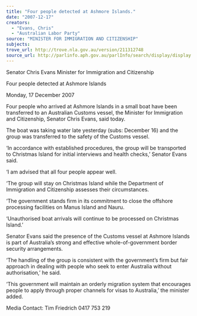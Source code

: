```yaml
---
title: "Four people detected at Ashmore Islands."
date: "2007-12-17"
creators:
  - "Evans, Chris"
  - "Australian Labor Party"
source: "MINISTER FOR IMMIGRATION AND CITIZENSHIP"
subjects:
trove_url: http://trove.nla.gov.au/version/211312748
source_url: http://parlinfo.aph.gov.au/parlInfo/search/display/display.w3p;query=Id%3A%22media/pressrel/IJ9P6%22
---
```


 

 Senator Chris Evans  Minister for Immigration and Citizenship 

 

 Four people detected at Ashmore Islands 

 Monday, 17 December 2007 

 Four people who arrived at Ashmore Islands in a small boat have been transferred to an  Australian Customs vessel, the Minister for Immigration and Citizenship, Senator Chris Evans,  said today. 

 The boat was taking water late yesterday (subs: December 16) and the group was transferred  to the safety of the Customs vessel. 

 ‘In accordance with established procedures, the group will be transported to Christmas Island  for initial interviews and health checks,’ Senator Evans said. 

 ‘I am advised that all four people appear well. 

 ‘The group will stay on Christmas Island while the Department of Immigration and Citizenship  assesses their circumstances. 

 ‘The government stands firm in its commitment to close the offshore processing facilities on  Manus Island and Nauru. 

 ‘Unauthorised boat arrivals will continue to be processed on Christmas Island.’ 

 Senator Evans said the presence of the Customs vessel at Ashmore Islands is part of  Australia’s strong and effective whole-of-government border security arrangements. 

 ‘The handling of the group is consistent with the government’s firm but fair approach in dealing  with people who seek to enter Australia without authorisation,’ he said. 

 ‘This government will maintain an orderly migration system that encourages people to apply  through proper channels for visas to Australia,’ the minister added.  

 Media Contact: Tim Friedrich 0417 753 219 

 

 

 


